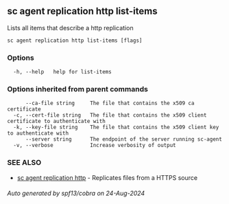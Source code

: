 ## sc agent replication http list-items

Lists all items that describe a http replication

```
sc agent replication http list-items [flags]
```

### Options

```
  -h, --help   help for list-items
```

### Options inherited from parent commands

```
      --ca-file string     The file that contains the x509 ca certificate
  -c, --cert-file string   The file that contains the x509 client certificate to authenticate with
  -k, --key-file string    The file that contains the x509 client key to authenticate with
      --server string      The endpoint of the server running sc-agent
  -v, --verbose            Increase verbosity of output
```

### SEE ALSO

* [sc agent replication http](sc_agent_replication_http.md)	 - Replicates files from a HTTPS source

###### Auto generated by spf13/cobra on 24-Aug-2024

